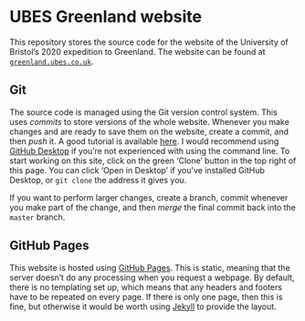# UBES Greenland website

This repository stores the source code for the website of the University of Bristol’s 2020 expedition to Greenland. The website can be found at [`greenland.ubes.co.uk`](https://greenland.ubes.co.uk).

## Git

The source code is managed using the Git version control system. This uses *commits* to store versions of the whole website. Whenever you make changes and are ready to save them on the website, create a commit, and then *push* it. A good tutorial is available [here](https://hackernoon.com/understanding-git-fcffd87c15a3). I would recommend using [GitHub Desktop](https://desktop.github.com) if you’re not experienced with using the command line. To start working on this site, click on the green ‘Clone’ button in the top right of this page. You can click ‘Open in Desktop’ if you've installed GitHub Desktop, or `git clone` the address it gives you.

If you want to perform larger changes, create a branch, commit whenever you make part of the change, and then *merge* the final commit back into the `master` branch.

## GitHub Pages

This website is hosted using [GitHub Pages](https://pages.github.com/). This is static, meaning that the server doesn’t do any processing when you request a webpage. By default, there is no templating set up, which means that any headers and footers have to be repeated on every page. If there is only one page, then this is fine, but otherwise it would be worth using [Jekyll](https://jekyllrb.com/docs/) to provide the layout.
